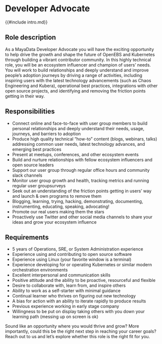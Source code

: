 # Developer Advocate

{{#include intro.md}}

## Role description
As a MayaData Developer Advocate you will have the exciting opportunity to help drive the growth and shape the future of OpenEBS and Kubernetes through building a vibrant contributor community. In this highly technical role, you will be an ecosystem influencer and champion of users’ needs. You will work to build relationships and deeply understand and improve people’s adoption journeys by driving a range of activities, including inspiring users with the latest technology advancements (such as Chaos Engineering and Kubera), operational best practices, integrations with other open source projects, and identifying and removing the friction points getting in their way.

## Responsibilities
* Connect online and face-to-face with user group members to build personal relationships and deeply understand their needs, usage, journeys, and barriers to adoption
* Produce high quality technical “how-to” content (blogs, webinars, talks) addressing common user needs, latest technology advances, and emerging best practices
* Present at meetups, conferences, and other ecosystem events
* Build and nurture relationships with fellow ecosystem influencers and open source leaders
* Support our user group through regular office hours and community slack channels
* Monitor user group growth and health, tracking metrics and running regular user groupsurveys
* Seek out an understanding of the friction points getting in users’ way and launch & own programs to remove them
* Blogging, learning, trying, hacking, demonstrating, documenting, instrumenting, educating, speaking, advocating!
* Promote our real users making them the stars
* Proactively use Twitter and other social media channels to share your ideas and grow your ecosystem influence

## Requirements
* 5 years of Operations, SRE, or System Administration experience
* Experience using and contributing to open source software
* Experience using Linux (your favorite window is a terminal)
* Experience developing for or operating Kubernetes or similar modern orchestration environments
* Excellent interpersonal and communication skills
* Positive attitude and the ability to be proactive, resourceful and flexible
* Desire to collaborate with, learn from, and inspire others
* Ability to work as a self-starter with minimal guidance
* Continual learner who thrives on figuring out new technology
* A bias for action with an ability to iterate rapidly to produce results
* Previous experience working in early stage company
* Willingness to be put on display taking others with you down your learning path (messing up on screen is ok)

Sound like an opportunity where you would thrive and grow? More importantly, could this be the right next step in reaching your career goals? Reach out to us and let’s explore whether this role is the right fit for you.
